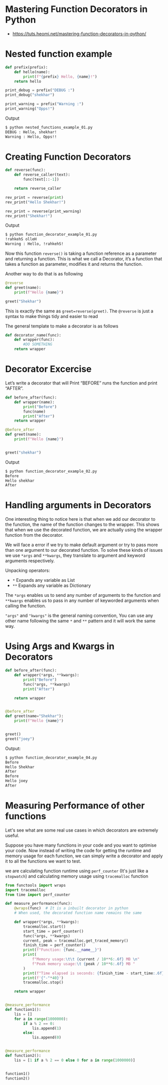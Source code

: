 # Mastering Function Decorators in Python
* https://tuts.heomi.net/mastering-function-decorators-in-python/

# Nested function example

```python
def prefix(prefix):
    def hello(name):
        print(f"{prefix} Hello, {name}!")
    return hello

print_debug = prefix("DEBUG :")
print_debug("shekhar")

print_warning = prefix("Warning :")
print_warning("Opps!")
```

Output
```sh
$ python nested_functions_example_01.py 
DEBUG : Hello, shekhar!
Warning : Hello, Opps!!
```

# Creating Function Decorators

```python
def reverse(func):
    def reverse_caller(text):
        func(text[::-1])

    return reverse_caller

rev_print = reverse(print)
rev_print("Hello Shekhar!")

rev_print = reverse(print_warning)
rev_print("Shekhar!")
```

Output
```sh
$ python function_decorator_example_01.py 
!rahkehS olleH
Warning : Hello, !rahkehS!
```

Now this function `reverse()` is taking a function reference as a parameter and returning a function.
This is what we call a Decorator, it’s a function that takes a function as parameter, modifies it and returns the function.

Another way to do that is as following
```python
@reverse
def greet(name):
    print(f"Hello {name}")

greet("Shekhar")
```

This is exactly the same as `greet=reverse(greet)`. The `@reverse` is just a syntax to make things tidy and easier to read

The general template to make a decorator is as follows
```python
def decorator_name(func):
    def wrapper(func):
        #DO SOMETHING
    return wrapper
```

# Decorator Excercise

Let’s write a decorator that will Print “BEFORE” runs the function and print “AFTER”.
```python
def before_after(func):
    def wrapper(name):
        print("Before")
        func(name)
        print("After")
    return wrapper

@before_after
def greet(name):
    print(f"Hello {name}")


greet("shekhar")
```

Output
```sh
$ python function_decorator_example_02.py 
Before
Hello shekhar
After
```

# Handling arguments in Decorators

One interesting thing to notice here is that when we add our decorator to the function, the name of the function changes to the wrapper. This shows that when we use the decorated function, we are actually using the wrapper function from the decorator.

We will face a error if we try to make default argument or try to pass more than one argument to our decorated function. To solve these kinds of issues we use `*args` and `**kwargs`, they translate to argument and keyword arguments respectively.

Unpacking operators:
- `*` Expands any variable as List
- `**` Expands any variable as Dictionary

The `*args` enables us to send any number of arguments to the function and `**kwargs` enables us to pass in any number of keyworded arguments when calling the function.

`"args"` and `"kwargs"` is the general naming convention, You can use any other name following the same `*` and `**` pattern and it will work the same way.

# Using Args and Kwargs in Decorators


```python
def before_after(func):
    def wrapper(*args, **kwargs):
        print("Before")
        func(*args, **kwargs)
        print("After")

    return wrapper


@before_after
def greet(name="Shekhar"):
    print(f"Hello {name}")


greet()
greet("joey")
```

Output:
```sh
$ python function_decorator_example_04.py 
Before
Hello Shekhar
After
Before
Hello joey
After
```


# Measuring Performance of other functions

Let's see what are some real use cases in which decorators are extremely useful.

Suppose you have many functions in your code and you want to optimise your code. Now instead of writing the code for getting the runtime and memory usage for each function, we can simply write a decorator and apply it to all the functions we want to test.

we are calculating function runtime using `perf_counter` (It's just like a `stopwatch`) and calculating memory usage using `tracemalloc` function


```python
from functools import wraps
import tracemalloc
from time import perf_counter 

def measure_performance(func):
    @wraps(func)  # It is a inbuilt decorator in python
    # When used, the decorated function name remains the same

    def wrapper(*args, **kwargs):
        tracemalloc.start()
        start_time = perf_counter()
        func(*args, **kwargs)
        current, peak = tracemalloc.get_traced_memory()
        finish_time = perf_counter()
        print(f"Function: {func.__name__}")
        print(
            f"Memory usage:\t\t {current / 10**6:.6f} MB \n"
            f"Peak memory usage:\t {peak / 10**6:.6f} MB "
        )
        print(f"Time elapsed is seconds: {finish_time - start_time:.6f}")
        print(f'{"-"*40}')
        tracemalloc.stop()

    return wrapper


@measure_performance
def function1():
    lis = []
    for a in range(1000000):
        if a % 2 == 0:
            lis.append(1)
        else:
            lis.append(0)


@measure_performance
def function2():
    lis = [1 if a % 2 == 0 else 0 for a in range(1000000)]


function1()
function2()
```